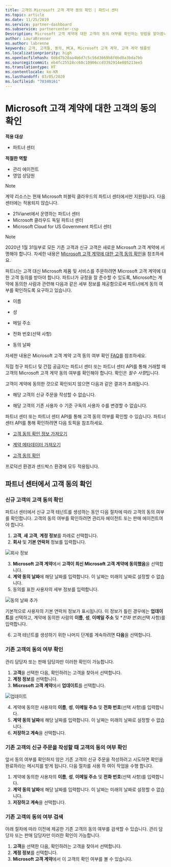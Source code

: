 ```yaml
---
title: 고객의 Microsoft 고객 계약 동의 확인 | 파트너 센터
ms.topic: article
ms.date: 11/25/2019
ms.service: partner-dashboard
ms.subservice: partnercenter-csp
Description: Microsoft 고객 계약에 대한 고객의 동의 여부를 확인하는 방법을 알아봅니다. 이는 고객을 위해 Microsoft 제품 및 서비스를 주문하는 데 필요할 수 있습니다.
author: LauraBrenner
ms.author: labrenne
keywords: 고객, 고객들, 동의, MCA, Microsoft 고객 계약, 고객 계약 템플릿
ms.localizationpriority: high
ms.openlocfilehash: 0d6d7b20aa4b6d7c5c56d3669b8f6bd8a3bda7bb
ms.sourcegitcommit: eb4fc25524cc68c10906ccd3392914e805213ee5
ms.translationtype: HT
ms.contentlocale: ko-KR
ms.lasthandoff: 03/05/2020
ms.locfileid: "78340161"
---
```

# <a name="confirm-customer-acceptance-of-the-microsoft-customer-agreement"></a>Microsoft 고객 계약에 대한 고객의 동의 확인

**적용 대상**
-  파트너 센터

**적절한 역할**

- 관리 에이전트
- 영업 상담원

> [!NOTE]
> 계약 리소스는 현재 Microsoft 퍼블릭 클라우드의 파트너 센터에서만 지원됩니다. 다음 센터에는 적용되지 않습니다.
> * 21Vianet에서 운영하는 파트너 센터
> * Microsoft 클라우드 독일 파트너 센터
> * Microsoft Cloud for US Government 파트너 센터

>[!NOTE]
>2020년 1월 31일부로 모든 기존 고객과 신규 고객은 새로운 Microsoft 고객 계약에 서명해야 합니다. 자세한 내용은 [Microsoft 고객 계약에 대한 고객 동의 확인](confirm-customer-agreement.md)을 참조하세요.

파트너는 고객 대신 Microsoft 제품 및 서비스를 주문하려면 Microsoft 고객 계약에 대한 고객 동의를 받아야 합니다. 파트너가 규정을 잘 준수할 수 있도록, Microsoft는 계약에 동의한 사람과 관련해 다음과 같은 세부 정보를 제공함으로써 파트너에게 동의 여부를 확인하도록 요구하고 있습니다. 

-   이름

-   성

-   메일 주소

-   전화 번호(선택 사항)

-   동의 날짜

자세한 내용은 Microsoft 고객 계약 고객 동의 여부 확인 [FAQ](https://docs.microsoft.com/partner-center/confirm-consent-faq)를 참조하세요.

직접 청구 파트너 및 간접 공급자는 파트너 센터 또는 파트너 센터 API를 통해 거래할 때 고객의 Microsoft 고객 계약 동의 여부를 확인해야 합니다. 확인은 *필수 사항*입니다.

고객이 계약에 동의한 것으로 확인되지 않으면 다음과 같은 결과가 초래됩니다.

-   해당 고객의 신규 주문을 작성할 수 없습니다.

-   해당 고객의 기존 사용자 수 기준 구독의 사용자 수를 변경할 수 없습니다.

파트너 센터 또는 파트너 센터 API를 통해 고객 동의 여부를 확인할 수 있습니다. 파트너 센터 API를 통해 확인하려면 다음 토픽을 참조하세요. 

-   [고객 동의 확인 정보 가져오기](https://docs.microsoft.com/partner-center/develop/get-confirmation-of-customer-consent)

-   [계약 메타데이터 가져오기](https://docs.microsoft.com/partner-center/develop/get-agreement-metadata)

-   [고객 동의 확인](https://docs.microsoft.com/partner-center/develop/confirm-customer-consent)


프로덕션 환경과 샌드박스 환경에 모두 적용됩니다.

## <a name="confirming-customer-acceptance-in-partner-center"></a>파트너 센터에서 고객 동의 확인

### <a name="confirm-customer-acceptance-for-a-new-customer"></a>신규 고객의 고객 동의 확인

파트너 센터에서 신규 고객 테넌트를 생성하는 동안 다음 절차에 따라 고객의 동의 여부를 확인합니다. 고객의 동의 여부를 확인하려면 관리자 에이전트 또는 판매 에이전트여야 합니다.

1. **고객**, **새 고객**, **계정 정보**를 차례로 선택합니다.
2. **회사** 및 **기본 연락처** 정보를 입력합니다.

![회사 정보](images/mca/mca1.png)

3. **Microsoft 고객 계약**에서 **고객이 최신 Microsoft 고객 계약에 동의했음**을 선택합니다.
4. **계약 동의 날짜**에 해당 날짜를 입력합니다. 이 날짜는 미래의 날짜로 설정할 수 없습니다.
5. 동의를 표한 사용자의 세부 정보를 입력합니다.

![동의 날짜 추가](images/mca/MCA3.png)

기본적으로 사용자의 기본 연락처 정보가 표시됩니다. 이 정보가 틀린 경우에는 **업데이트**를 선택하고, 계약에 동의한 사람의 **이름**, **성**, **이메일 주소** 및 **전화 번호*(선택 사항)를 입력합니다.

6. 고객 테넌트를 생성하기 위한 나머지 단계를 계속하려면 **다음**을 선택합니다.

### <a name="confirm-customer-acceptance-for-an-existing-customer"></a>기존 고객의 동의 여부 확인

관리 담당자 또는 판매 담당자만 이러한 확인이 가능합니다.

1. **고객**을 선택한 다음, 확인하려는 고객을 찾아서 선택합니다.
2. **계정 정보**를 선택합니다.
3. **Microsoft 고객 계약**에서 **업데이트**를 선택합니다.

![업데이트](images/mca/mca4.png)

4. 계약에 동의한 사용자의 **이름**, **성**, **이메일 주소** 및 **전화 번호**(선택 사항)를 입력합니다.
5. **계약 동의 날짜**에 해당 날짜를 입력합니다. 이 날짜는 미래의 날짜로 설정할 수 없습니다.
6. **저장하고 계속**을 선택합니다.

### <a name="confirm-customer-acceptance-while-creating-new-order-for-an-existing-customer"></a>기존 고객의 신규 주문을 작성할 때 고객의 동의 여부 확인

앞서 동의 여부를 확인하지 않은 기존 고객의 신규 주문을 작성하려고 시도하면 확인을 완료하라는 메시지를 받게 됩니다. 다음 절차를 사용 하 여이 작업을 수행 합니다.

1. 계약에 동의한 사용자의 **이름**, **성**, **이메일 주소** 및 **전화 번호**(선택 사항)를 입력합니다.
2. **계약 동의 날짜**에 해당 날짜를 입력합니다. 이 날짜는 미래의 날짜로 설정할 수 없습니다.
3. **저장하고 계속**을 선택합니다.

### <a name="retrieve-confirmation-of-customer-acceptance-for-an-existing-customer"></a>기존 고객의 동의 여부 검색

아래 절차에 따라 이전에 제공한 기존 고객의 동의 여부를 검색할 수 있습니다. 관리 담당자 또는 판매 담당자만 이러한 확인이 가능합니다.

1. **고객**을 선택한 다음, 확인하려는 고객을 찾아서 선택합니다.
2. **계정 정보**를 선택합니다.
3. **Microsoft 고객 계약**에서 이 고객의 확인 여부를 볼 수 있습니다.
